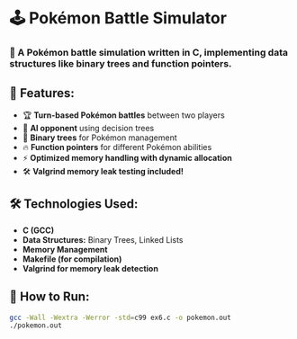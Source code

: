 # 🕹️ Pokémon Battle Simulator

### 🚀 A Pokémon battle simulation written in C, implementing data structures like binary trees and function pointers.

## 📌 Features:
- 🏆 **Turn-based Pokémon battles** between two players
- 🧠 **AI opponent** using decision trees
- 🌳 **Binary trees** for Pokémon management
- 🔥 **Function pointers** for different Pokémon abilities
- ⚡ **Optimized memory handling with dynamic allocation**
- 🛠 **Valgrind memory leak testing included!**

## 🛠️ Technologies Used:
- **C (GCC)**
- **Data Structures:** Binary Trees, Linked Lists
- **Memory Management**
- **Makefile (for compilation)**
- **Valgrind for memory leak detection**

## 🚀 How to Run:
```bash
gcc -Wall -Wextra -Werror -std=c99 ex6.c -o pokemon.out
./pokemon.out
